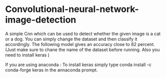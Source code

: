 # Convolutional-neural-network-image-detection
A simple Cnn which can be used to detect whether the given image is a cat or a dog. 
You can simply change the dataset and then classify it accordingly.
The following model gives an accuracy close to 82 percent.
(Just make sure to chane the name of the dataset before running. Also you need to install keras )

If you are using anaconda : To install keras simply type
conda install -c conda-forge keras
in the annaconda prompt.
